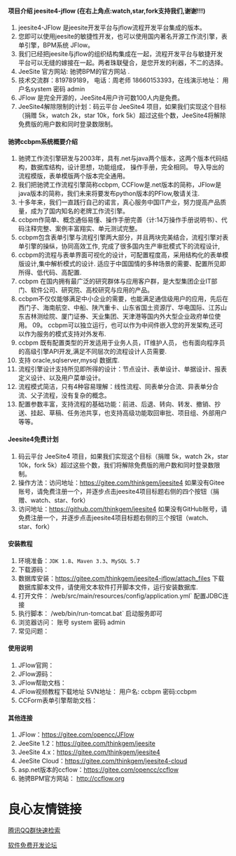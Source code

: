 ﻿#### 项目介绍 jeesite4-jflow  (在右上角点:watch,star,fork支持我们,谢谢!!!)

1. jeesite4-JFlow 是jeesite开发平台与jflow流程开发平台集成的版本。
2. 您即可以使用jeesite的敏捷性开发，也可以使用国内著名开源工作流引擎，表单引擎，BPM系统 JFlow。
3. 我们已经把jeesite与jflow的组织结构集成在一起，流程开发平台与敏捷开发平台可以无缝的嫁接在一起。两者珠联璧合，是您开发的利器，不二的选择。
4. JeeSite 官方网站:    驰骋BPM的官方网站   .
5. 技术交流群：819789189， 电话：周老师 18660153393，在线演示地址：  用户名system 密码 admin 
7. JFlow 是完全开源的，JeeSite4用户许可数100人内是免费。
8. JeeSite4解除限制的计划：码云平台 JeeSite4 项目，如果我们实现这个目标（捐赠 5k，watch 2k，star 10k，fork 5k）超过这些个数，JeeSite4将解除免费版的用户数和同时登录数限制。

#### 驰骋ccbpm系统概要介绍

01. 驰骋工作流引擎研发与2003年，具有.net与java两个版本，这两个版本代码结构，数据库结构，设计思想，功能组成， 操作手册，完全相同。 导入导出的流程模版，表单模版两个版本完全通用。
02. 我们把驰骋工作流程引擎简称ccbpm, CCFlow是.net版本的简称，JFlow是java版本的简称，我们未来将要发布python版本的PFlow,敬请关注.
03. 十多年来，我们一直践行自己的诺言，真心服务中国IT产业，努力提高产品质量，成为了国内知名的老牌工作流引擎。
04. ccbpm作简单、概念通俗易懂、操作手册完善（计:14万操作手册说明书）、代码注释完整、案例丰富翔实、单元测试完整。
05. ccbpm包含表单引擎与流程引擎两大部分，并且两块完美结合，流程引擎对表单引擎的操纵，协同高效工作, 完成了很多国内生产审批模式下的流程设计,
06. ccbpm的流程与表单界面可视化的设计，可配置程度高，采用结构化的表单模版设计,集中解析模式的设计. 适应于中国国情的多种场景的需要、配置所见即所得、低代码、高配置.
07. ccbpm 在国内拥有最广泛的研究群体与应用客户群，是大型集团企业IT部门、软件公司、研究院、高校研究与应用的产品。
08. ccbpm不仅仅能够满足中小企业的需要，也能满足通信级用户的应用，先后在西门子、海南航空、中船、陕汽重卡、山东省国土资源厅、华电国际、江苏山东吉林测绘院、厦门证券、天业集团、天津港等国内外大型企业政府单位使用。
09。  ccbpm可以独立运行，也可以作为中间件嵌入您的开发架构,还可以作为服务的模式支持对外发布.
10. ccbpm 既有配置类型的开发适用于业务人员，IT维护人员， 也有面向程序员的高级引擎API开发,满足不同层次的流程设计人员需要.
11. 支持 oracle,sqlserver,mysql 数据库.
12. 流程引擎设计支持所见即所得的设计：节点设计、表单设计、单据设计、报表定义设计、以及用户菜单设计。
13. 流程模式简洁，只有4种容易理解：线性流程、同表单分合流、异表单分合流、父子流程，没有复杂的概念。
14. 配置参数丰富，支持流程的基础功能：前进、后退、转向、转发、撤销、抄送、挂起、草稿、任务池共享，也支持高级功能取回审批、项目组、外部用户等等。

#### Jeesite4免费计划

1. 码云平台 JeeSite4 项目，如果我们实现这个目标（捐赠 5k，watch 2k，star 10k，fork 5k）超过这些个数，我们将解除免费版的用户数和同时登录数限制。
2. 操作方法：访问地址：https://gitee.com/thinkgem/jeesite4
   如果没有Gitee账号，请免费注册一个，并逐步点击jeesite4项目标题右侧的四个按钮（捐赠、watch、star、fork）
3. 访问地址：https://github.com/thinkgem/jeesite4
   如果没有GitHub账号，请免费注册一个，并逐步点击jeesite4项目标题右侧的三个按钮（watch、star、fork）

#### 安装教程

1. 环境准备：`JDK 1.8`、`Maven 3.3`、`MySQL 5.7`
2. 下载源码： 
3. 数据库安装：https://gitee.com/thinkgem/jeesite4-jflow/attach_files 下载数据库脚本文件，请使用文本软件打开脚本文件，运行安装数据库.
4. 打开文件： /web/src/main/resources/config/application.yml` 配置JDBC连接
5. 执行脚本： /web/bin/run-tomcat.bat` 启动服务即可
6. 浏览器访问：   账号 system 密码 admin
7. 常见问题： 

#### 使用说明

1. JFlow官网： 
2. JFlow源码： 
3. JFlow帮助文档： 
4. JFlow视频教程下载地址  SVN地址：  用户名: ccbpm 密码:ccbpm
5. CCForm表单引擎帮助文档： 

#### 其他连接

1. JFlow：https://gitee.com/opencc/JFlow
2. JeeSite 1.2：https://gitee.com/thinkgem/jeesite
3. JeeSite 4.x：https://gitee.com/thinkgem/jeesite4
4. JeeSite Cloud：https://gitee.com/thinkgem/jeesite4-cloud
5. asp.net版本的ccflow：https://gitee.com/opencc/ccflow
6. 驰骋BPM官方网站： http://ccflow.org

 

 # 良心友情链接

[腾讯QQ群快速检索](http://u.720life.cn/s/8cf73f7c)

[软件免费开发论坛](http://u.720life.cn/s/bbb01dc0)